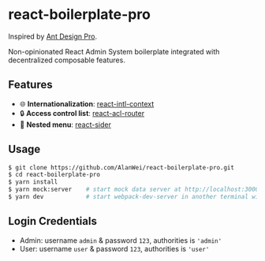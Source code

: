 # react-boilerplate-pro

Inspired by [Ant Design Pro](https://pro.ant.design/).

Non-opinionated React Admin System boilerplate integrated with decentralized composable features.

## Features
* :globe_with_meridians: **Internationalization**: [react-intl-context](https://github.com/AlanWei/react-intl-context)
* :lock: **Access control list**: [react-acl-router](https://github.com/AlanWei/react-acl-router)
* :memo: **Nested menu**: [react-sider](https://github.com/AlanWei/react-sider)

## Usage
```bash
$ git clone https://github.com/AlanWei/react-boilerplate-pro.git
$ cd react-boilerplate-pro
$ yarn install
$ yarn mock:server    # start mock data server at http://localhost:3000, npm run mock:server also works
$ yarn dev            # start webpack-dev-server in another terminal window at http://localhost:8080, npm run dev also works
```

## Login Credentials
* Admin: username `admin` & password `123`, authorities is `'admin'`
* User: username `user` & password `123`, authorities is `'user'`